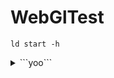 # WebGlTest
`ld start -h`
<details>
<summary>
      ```yoo```
</summary>

```bash
usage: start [-h] [-f] [-b]

optional arguments:
  -h, --help      show this help message and exit
  -f, --frontend
  -b, --backend
```

</details>

